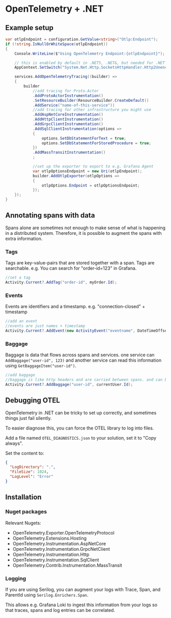 # OpenTelemetry + .NET

## Example setup

```csharp
var otlpEndpoint = configuration.GetValue<string>("Otlp:Endpoint");
if (!string.IsNullOrWhiteSpace(otlpEndpoint))
{
    Console.WriteLine($"Using OpenTelemetry Endpoint:{otlpEndpoint}");

    // this is enabled by default in .NET5, .NET&, but needed for .NET CoreApp 3.2
    AppContext.SetSwitch("System.Net.Http.SocketsHttpHandler.Http2UnencryptedSupport", true);

    services.AddOpenTelemetryTracing((builder) =>
    {
        builder
            //add tracing for Proto.Actor
            .AddProtoActorInstrumentation()
            .SetResourceBuilder(ResourceBuilder.CreateDefault()
            .AddService("name-of-this-service"))
            //add tracing for other infrastructure you might use
            .AddAspNetCoreInstrumentation()
            .AddHttpClientInstrumentation()
            .AddGrpcClientInstrumentation()
            .AddSqlClientInstrumentation(options =>
            {
                options.SetDbStatementForText = true;
                options.SetDbStatementForStoredProcedure = true;
            })
            .AddMassTransitInstrumentation()
            ;

            //set up the exporter to export to e.g. Grafana Agent
            var otlpOptionsEndpoint = new Uri(otlpEndpoint);
            builder.AddOtlpExporter(otlpOptions =>
            {
                otlpOptions.Endpoint = otlpOptionsEndpoint;
            });
    });
}
```

## Annotating spans with data

Spans alone are sometimes not enough to make sense of what is happening in a distributed system.
Therefore, it is possible to augment the spans with extra information.

### Tags

Tags are key-value-pairs that are stored together with a span.
Tags are searchable.
e.g.
You can search for "order-id=123" in Grafana.

```csharp
//set a tag
Activity.Current?.AddTag("order-id", myOrder.Id);
```

### Events

Events are identifiers and a timestamp.
e.g. "connection-closed" + timestamp

```csharp
//add an event
//events are just names + timestamp
Activity.Current?.AddEvent(new ActivityEvent("eventname", DateTimeOffset.UtcNow));
```

### Baggage

Baggage is data that flows across spans and services.
one service can `AddBaggage("user-id", 123)` and another service can read this information using `GetBaggageItem("user-id")`.

```csharp
//add baggage
//baggage is like http headers and are carried between spans. and can be read via GetBaggageItem
Activity.Current?.AddBaggage("user-id", currentUser.Id);
```

## Debugging OTEL

OpenTelemetry in .NET can be tricky to set up correctly, and sometimes things just fail silently.

To easier diagnose this, you can force the OTEL library to log into files.

Add a file named `OTEL_DIAGNOSTICS.json` to your solution, set it to "Copy always".

Set the content to:

```json
{
  "LogDirectory": ".",
  "FileSize": 1024,
  "LogLevel": "Error"
}
```

## Installation

### Nuget packages

Relevant Nugets:

- OpenTelemetry.Exporter.OpenTelemetryProtocol
- OpenTelemetry.Extensions.Hosting
- OpenTelemetry.Instrumentation.AspNetCore
- OpenTelemetry.Instrumentation.GrpcNetClient
- OpenTelemetry.Instrumentation.Http
- OpenTelemetry.Instrumentation.SqlClient
- OpenTelemetry.Contrib.Instrumentation.MassTransit

### Logging

If you are using Serilog, you can augment your logs with Trace, Span, and ParentId using `Serilog.Enrichers.Span`.

This allows e.g. Grafana Loki to ingest this information from your logs so that traces, spans and log entries can be correlated.
